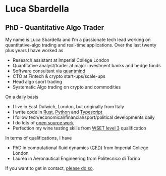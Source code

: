 # Luca Sbardella

## PhD - Quantitative Algo Trader

My name is Luca Sbardella and I'm a passionate tech lead working on
quantitative-algo trading and real-time applications.
Over the last twenty plus years I have worked as

- Research assistant at Imperial College London
- Quantitative analyst/trader at major investment banks and hedge funds
- Software consultant via [quantmind](https://quantmind.com)
- CTO at Fintech & crypto start-ups/scale-ups
- Head algo sport trading
- Systematic Algo trading on crypto and commodities

On a daily basis

- I live in East Dulwich, London, but originally from Italy
- I write code in [Rust](https://www.rust-lang.org/), [Python](https://www.python.org/) and [Typescript](https://www.typescriptlang.org/)
- I follow tech/economical/financial/sport/political developments daily
- I do lots of [open source work](https://github.com/quantmind)
- Perfection my wine testing skills from [WSET level 3](https://www.northernwineschool.co.uk/c/courses/wine/wset-level-3-wine/) qualification

In terms of qualifications, I have

- PhD in computational fluid dynamics ([CFD](http://en.wikipedia.org/wiki/Computational_fluid_dynamics)) from Imperial College London
- Laurea in Aeronautical Engineering from Politecnico di Torino

If you want to get in contact, [please do so](/contact).
